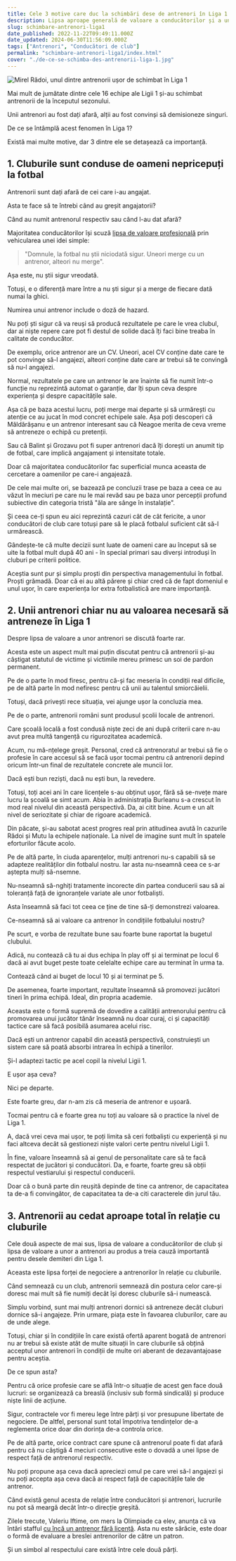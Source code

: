 ```yaml
---
title: Cele 3 motive care duc la schimbări dese de antrenori în Liga 1
description: Lipsa aproape generală de valoare a conducătorilor și a unor antrenori, dar și relația dintre cele două bresle duce la această situație
slug: schimbare-antrenori-liga1
date_published: 2022-11-22T09:49:11.000Z
date_updated: 2024-06-30T11:56:09.000Z
tags: ["Antrenori", "Conducători de club"]
permalink: "schimbare-antrenori-liga1/index.html"
cover: "./de-ce-se-schimba-des-antrenorii-liga-1.jpg"
---
```


![Mirel Rădoi, unul dintre antrenorii ușor de schimbat în Liga 1](./de-ce-se-schimba-des-antrenorii-liga-1.jpg)

Mai mult de jumătate dintre cele 16 echipe ale Ligii 1 și-au schimbat antrenorii de la începutul sezonului.

Unii antrenori au fost dați afară, alții au fost convinși să demisioneze singuri.

De ce se întâmplă acest fenomen în Liga 1?

Există mai multe motive, dar 3 dintre ele se detașează ca importanță.

## 1. Cluburile sunt conduse de oameni nepricepuți la fotbal

Antrenorii sunt dați afară de cei care i-au angajat.

Asta te face să te întrebi când au greșit angajatorii?

Când au numit antrenorul respectiv sau când l-au dat afară?

Majoritatea conducătorilor își scuză [lipsa de valoare profesională](https://www.cameravar.ro/cea-mai-slaba-veriga-fotbalul-romanesc) prin vehicularea unei idei simple:

> "Domnule, la fotbal nu știi niciodată sigur. Uneori merge cu un antrenor, alteori nu merge".

Așa este, nu știi sigur vreodată.

Totuși, e o diferență mare între a nu ști sigur și a merge de fiecare dată numai la ghici.

Numirea unui antrenor include o doză de hazard.

Nu poți ști sigur că va reuși să producă rezultatele pe care le vrea clubul, dar ai niște repere care pot fi destul de solide dacă îți faci bine treaba în calitate de conducător.

De exemplu, orice antrenor are un CV. Uneori, acel CV conține date care te pot convinge să-l angajezi, alteori conține date care ar trebui să te convingă să nu-l angajezi.

Normal, rezultatele pe care un antrenor le are înainte să fie numit într-o funcție nu reprezintă automat o garanție, dar îți spun ceva despre experiența și despre capacitățile sale.

Așa că pe baza acestui lucru, poți merge mai departe și să urmărești cu atenție ce au jucat în mod concret echipele sale. Așa poți descoperi că Măldărășanu e un antrenor interesant sau că Neagoe merita de ceva vreme să antreneze o echipă cu pretenții.

Sau că Balint și Grozavu pot fi super antrenori dacă îți dorești un anumit tip de fotbal, care implică angajament și intensitate totale.

Doar că majoritatea conducătorilor fac superficial munca aceasta de cercetare a oamenilor pe care-i angajează.

De cele mai multe ori, se bazează pe concluzii trase pe baza a ceea ce au văzut în meciuri pe care nu le mai revăd sau pe baza unor percepții profund subiective din categoria tristă "ăla are sânge în instalație".

Și ceea ce-ți spun eu aici reprezintă cazuri cât de cât fericite, a unor conducători de club care totuși pare să le placă fotbalul suficient cât să-l urmărească.

Gândește-te că multe decizii sunt luate de oameni care au început să se uite la fotbal mult după 40 ani - în special primari sau diverși introduși în cluburi pe criterii politice.

Aceștia sunt pur și simplu proști din perspectiva managementului în fotbal. Proști grămadă. Doar că ei au altă părere și chiar cred că de fapt domeniul e unul ușor, în care experiența lor extra fotbalistică are mare importanță.

## 2. Unii antrenori chiar nu au valoarea necesară să antreneze în Liga 1

Despre lipsa de valoare a unor antrenori se discută foarte rar.

Acesta este un aspect mult mai puțin discutat pentru că antrenorii și-au câștigat statutul de victime și victimile mereu primesc un soi de pardon permanent.

Pe de o parte în mod firesc, pentru că-și fac meseria în condiții real dificile, pe de altă parte în mod nefiresc pentru că unii au talentul smiorcăielii.

Totuși, dacă privești rece situația, vei ajunge ușor la concluzia mea.

Pe de o parte, antrenorii români sunt produsul școlii locale de antrenori.

Care școală locală a fost condusă niște zeci de ani după criterii care n-au avut prea multă tangență cu rigurozitatea academică.

Acum, nu mă-nțelege greșit. Personal, cred că antrenoratul ar trebui să fie o profesie în care accesul să se facă ușor tocmai pentru că antrenorii depind oricum într-un final de rezultatele concrete ale muncii lor.

Dacă ești bun reziști, dacă nu ești bun, la revedere.

Totuși, toți acei ani în care licențele s-au obținut ușor, fără să se-nvețe mare lucru la școală se simt acum. Abia în administrația Burleanu s-a crescut în mod real nivelul din această perspectivă. Da, ai citit bine. Acum e un alt nivel de seriozitate și chiar de rigoare academică.

Din păcate, și-au sabotat acest progres real prin atitudinea avută în cazurile Rădoi și Mutu la echipele naționale. La nivel de imagine sunt mult în spatele eforturilor făcute acolo.

Pe de altă parte, în ciuda aparențelor, mulți antrenori nu-s capabili să se adapteze realităților din fotbalul nostru. Iar asta nu-nseamnă ceea ce s-ar aștepta mulți să-nsemne.

Nu-nseamnă să-nghiți tratamente incorecte din partea conducerii sau să ai toleranță față de ignoranțele variate ale unor fotbaliști.

Asta înseamnă să faci tot ceea ce ține de tine să-ți demonstrezi valoarea.

Ce-nseamnă să ai valoare ca antrenor în condițiile fotbalului nostru?

Pe scurt, e vorba de rezultate bune sau foarte bune raportat la bugetul clubului.

Adică, nu contează că tu ai dus echipa în play off și ai terminat pe locul 6 dacă ai avut buget peste toate celelalte echipe care au terminat în urma ta.

Contează când ai buget de locul 10 și ai terminat pe 5.

De asemenea, foarte important, rezultate înseamnă să promovezi jucători tineri în prima echipă. Ideal, din propria academie.

Aceasta este o formă supremă de dovedire a calității antrenorului pentru că promovarea unui jucător tânăr înseamnă nu doar curaj, ci și capacități tactice care să facă posibilă asumarea acelui risc.

Dacă ești un antrenor capabil din această perspectivă, construiești un sistem care să poată absorbi intrarea în echipă a tinerilor.

Și-l adaptezi tactic pe acel copil la nivelul Ligii 1.

E ușor așa ceva?

Nici pe departe.

Este foarte greu, dar n-am zis că meseria de antrenor e ușoară.

Tocmai pentru că e foarte grea nu toți au valoare să o practice la nivel de Liga 1.

A, dacă vrei ceva mai ușor, te poți limita să ceri fotbaliști cu experiență și nu faci altceva decât să gestionezi niște valori certe pentru nivelul Ligii 1.

În fine, valoare înseamnă să ai genul de personalitate care să te facă respectat de jucători și conducători. Da, e foarte, foarte greu să obții respectul vestiarului și respectul conducerii.

Doar că o bună parte din reușită depinde de tine ca antrenor, de capacitatea ta de-a fi convingător, de capacitatea ta de-a citi caracterele din jurul tău.

## 3. Antrenorii au cedat aproape total în relație cu cluburile

Cele două aspecte de mai sus, lipsa de valoare a conducătorilor de club și lipsa de valoare a unor a antrenori au produs a treia cauză importantă pentru desele demiteri din Liga 1.

Aceasta este lipsa forței de negociere a antrenorilor în relație cu cluburile.

Când semnează cu un club, antrenorii semnează din postura celor care-și doresc mai mult să fie numiți decât își doresc cluburile să-i numească.

Simplu vorbind, sunt mai mulți antrenori dornici să antreneze decât cluburi dornice să-i angajeze. Prin urmare, piața este în favoarea cluburilor, care au de unde alege.

Totuși, chiar și în condițiile în care există ofertă aparent bogată de antrenori nu ar trebui să existe atât de multe situații în care cluburile să obțină acceptul unor antrenori în condiții de multe ori aberant de dezavantajoase pentru aceștia.

De ce spun asta?

Pentru că orice profesie care se află într-o situație de acest gen face două lucruri: se organizează ca breaslă (inclusiv sub formă sindicală) și produce niște linii de acțiune.

Sigur, contractele vor fi mereu lege între părți și vor presupune libertate de negociere. De altfel, personal sunt total împotriva tendințelor de-a reglementa orice doar din dorința de-a controla orice.

Pe de altă parte, orice contract care spune că antrenorul poate fi dat afară pentru că nu câștigă 4 meciuri consecutive este o dovadă a unei lipse de respect față de antrenorul respectiv.

Nu poți propune așa ceva dacă apreciezi omul pe care vrei să-l angajezi și nu poți accepta așa ceva dacă ai respect față de capacitățile tale de antrenor.

Când există genul acesta de relație între conducători și antrenori, lucrurile nu pot să meargă decât într-o direcție greșită.

Zilele trecute, Valeriu Iftime, om mers la Olimpiade ca elev, anunța că va întări stafful [cu încă un antrenor fără licență](https://btonline.ro/valeriu-iftime-s-a-hotarat-vezi-cine-va-fi-antrenorul-echipei-fc-botosani/?fbclid=IwAR3iHfhVg9p7--gCl2xb_O9pMNnohtl9VEhc46xAdm-ILNbO6M3jecYmRU8). Asta nu este sărăcie, este doar o formă de evaluare a breslei antrenorilor de către un patron.

Și un simbol al respectului care există între cele două părți.
